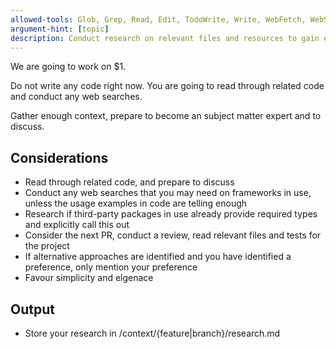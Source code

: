 ```yaml
---
allowed-tools: Glob, Grep, Read, Edit, TodoWrite, Write, WebFetch, WebSearch
argument-hint: [topic]
description: Conduct research on relevant files and resources to gain enough context for a full understanding of the given PRD or topic.
---
```


We are going to work on $1.

Do not write any code right now. You are going to read through related code and conduct any web searches.

Gather enough context, prepare to become an subject matter expert and to discuss.

## Considerations
- Read through related code, and prepare to discuss
- Conduct any web searches that you may need on frameworks in use, unless the usage examples in code are telling enough
- Research if third-party packages in use already provide required types and explicitly call this out
- Consider the next PR, conduct a review, read relevant files and tests for the project
- If alternative approaches are identified and you have identified a preference, only mention your preference
- Favour simplicity and elgenace

## Output
- Store your research in /context/{feature|branch}/research.md

